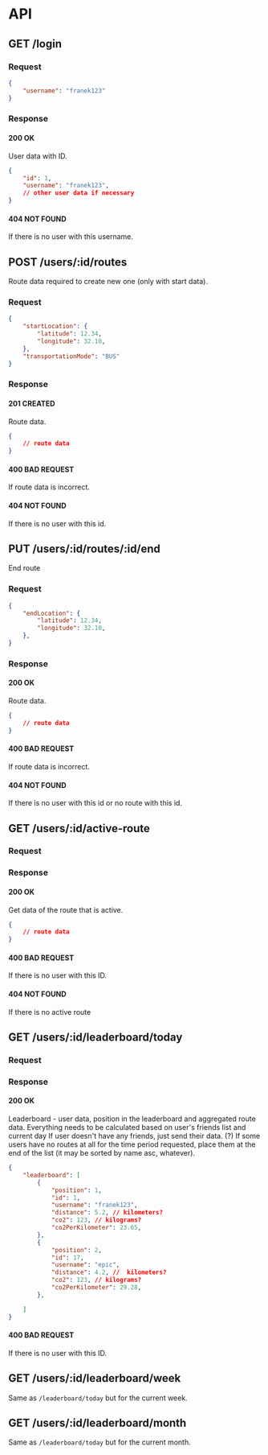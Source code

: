 # API

## GET /login
### Request
```json
{
    "username": "franek123"
}
```

### Response
#### 200 OK
User data with ID.
```json
{
    "id": 1,
    "username": "franek123",
    // other user data if necessary
}
```
#### 404 NOT FOUND
If there is no user with this username.

## POST /users/:id/routes
Route data required to create new one (only with start data).
### Request
```json
{
    "startLocation": {
        "latitude": 12.34,
        "longitude": 32.10,
    },
    "transportationMode": "BUS"
}
```

### Response
#### 201 CREATED
Route data.
```json
{
    // route data
}
```

#### 400 BAD REQUEST
If route data is incorrect.

#### 404 NOT FOUND
If there is no user with this id.

## PUT /users/:id/routes/:id/end
End route
### Request
```json
{
    "endLocation": {
        "latitude": 12.34,
        "longitude": 32.10,
    },
}
```

### Response
#### 200 OK
Route data.
```json
{
    // route data
}
```

#### 400 BAD REQUEST
If route data is incorrect.

#### 404 NOT FOUND
If there is no user with this id or no route with this id.

## GET /users/:id/active-route
### Request

### Response
#### 200 OK
Get data of the route that is active.
```json
{
    // route data
}
```

#### 400 BAD REQUEST
If there is no user with this ID.

#### 404 NOT FOUND
If there is no active route

## GET /users/:id/leaderboard/today
### Request

### Response
#### 200 OK
Leaderboard - user data, position in the leaderboard and aggregated route data.
Everything needs to be calculated based on user's friends list and current day
If user doesn't have any friends, just send their data.
(?) If some users have no routes at all for the time period requested, place them at the end of the list (it may be sorted by name asc, whatever).
```json
{
    "leaderboard": [
        {
            "position": 1,
            "id": 1,
            "username": "franek123",
            "distance": 5.2, // kilometers?
            "co2": 123, // kilograms?
            "co2PerKilometer": 23.65,
        },
        {
            "position": 2,
            "id": 17,
            "username": "epic",
            "distance": 4.2, //  kilometers?
            "co2": 123, // kilograms?
            "co2PerKilometer": 29.28,
        },

    ]
}
```

#### 400 BAD REQUEST
If there is no user with this ID.

## GET /users/:id/leaderboard/week
Same as `/leaderboard/today` but for the current week.

## GET /users/:id/leaderboard/month
Same as `/leaderboard/today` but for the current month.
